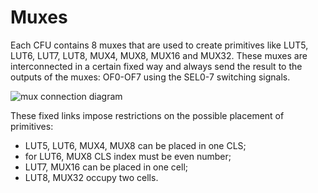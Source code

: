 # Muxes

Each CFU contains 8 muxes that are used to create primitives like LUT5, LUT6, LUT7, LUT8, MUX4, MUX8, MUX16 and MUX32. These muxes are interconnected in a certain fixed way and always send the result to the outputs of the muxes: OF0-OF7 using the SEL0-7 switching signals.

![mux connection diagram](fig/muxes-wiring.png)

These fixed links impose restrictions on the possible placement of primitives:
  * LUT5, LUT6, MUX4, MUX8 can be placed in one CLS;
  * for LUT6, MUX8 CLS index must be even number;
  * LUT7, MUX16 can be placed in one cell;
  * LUT8, MUX32 occupy two cells.
